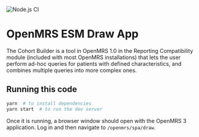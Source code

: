 ![Node.js CI](https://github.com/openmrs/openmrs-esm-template-app/workflows/Node.js%20CI/badge.svg)

# OpenMRS ESM Draw App

The Cohort Builder is a tool in OpenMRS 1.0 in the Reporting Compatibility module (included with most OpenMRS installations) that lets the user perform ad-hoc queries for patients with defined characteristics, and combines multiple queries into more complex ones. 

## Running this code

```sh
yarn  # to install dependencies
yarn start  # to run the dev server
```
Once it is running, a browser window
should open with the OpenMRS 3 application. Log in and then navigate to
`/openmrs/spa/draw`.

